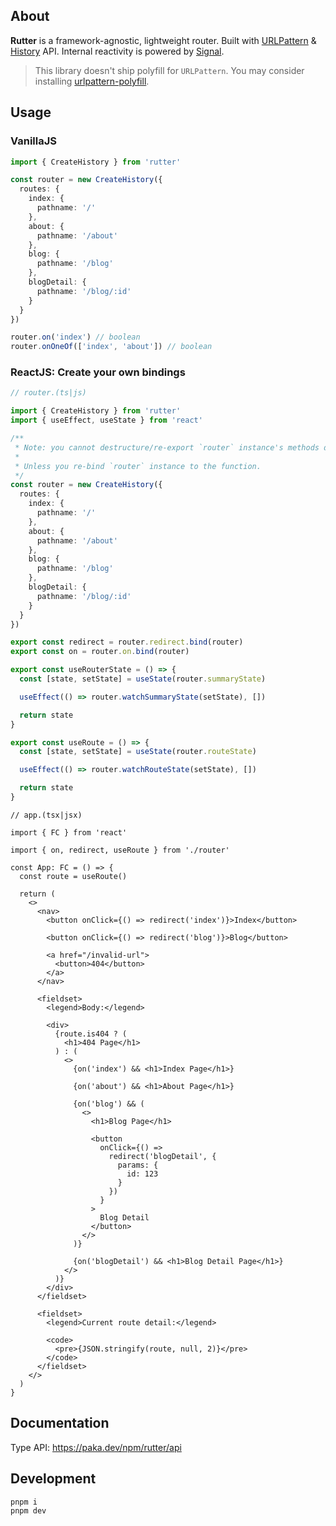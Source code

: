 ## About

**Rutter** is a framework-agnostic, lightweight router. Built with [URLPattern](https://developer.mozilla.org/en-US/docs/Web/API/URLPattern) & [History](https://developer.mozilla.org/en-US/docs/Web/API/History_API) API. Internal reactivity is powered by [Signal](https://github.com/preactjs/signals).

> This library doesn't ship polyfill for `URLPattern`. You may consider installing [urlpattern-polyfill](https://www.npmjs.com/package/urlpattern-polyfill).

## Usage

### VanillaJS

```ts
import { CreateHistory } from 'rutter'

const router = new CreateHistory({
  routes: {
    index: {
      pathname: '/'
    },
    about: {
      pathname: '/about'
    },
    blog: {
      pathname: '/blog'
    },
    blogDetail: {
      pathname: '/blog/:id'
    }
  }
})

router.on('index') // boolean
router.onOneOf(['index', 'about']) // boolean
```

### ReactJS: Create your own bindings

```ts
// router.(ts|js)

import { CreateHistory } from 'rutter'
import { useEffect, useState } from 'react'

/**
 * Note: you cannot destructure/re-export `router` instance's methods directly.
 *
 * Unless you re-bind `router` instance to the function.
 */
const router = new CreateHistory({
  routes: {
    index: {
      pathname: '/'
    },
    about: {
      pathname: '/about'
    },
    blog: {
      pathname: '/blog'
    },
    blogDetail: {
      pathname: '/blog/:id'
    }
  }
})

export const redirect = router.redirect.bind(router)
export const on = router.on.bind(router)

export const useRouterState = () => {
  const [state, setState] = useState(router.summaryState)

  useEffect(() => router.watchSummaryState(setState), [])

  return state
}

export const useRoute = () => {
  const [state, setState] = useState(router.routeState)

  useEffect(() => router.watchRouteState(setState), [])

  return state
}
```

```tsx
// app.(tsx|jsx)

import { FC } from 'react'

import { on, redirect, useRoute } from './router'

const App: FC = () => {
  const route = useRoute()

  return (
    <>
      <nav>
        <button onClick={() => redirect('index')}>Index</button>

        <button onClick={() => redirect('blog')}>Blog</button>

        <a href="/invalid-url">
          <button>404</button>
        </a>
      </nav>

      <fieldset>
        <legend>Body:</legend>

        <div>
          {route.is404 ? (
            <h1>404 Page</h1>
          ) : (
            <>
              {on('index') && <h1>Index Page</h1>}

              {on('about') && <h1>About Page</h1>}

              {on('blog') && (
                <>
                  <h1>Blog Page</h1>

                  <button
                    onClick={() =>
                      redirect('blogDetail', {
                        params: {
                          id: 123
                        }
                      })
                    }
                  >
                    Blog Detail
                  </button>
                </>
              )}

              {on('blogDetail') && <h1>Blog Detail Page</h1>}
            </>
          )}
        </div>
      </fieldset>

      <fieldset>
        <legend>Current route detail:</legend>

        <code>
          <pre>{JSON.stringify(route, null, 2)}</pre>
        </code>
      </fieldset>
    </>
  )
}
```

## Documentation

Type API: https://paka.dev/npm/rutter/api

## Development

```bash
pnpm i
pnpm dev
```
